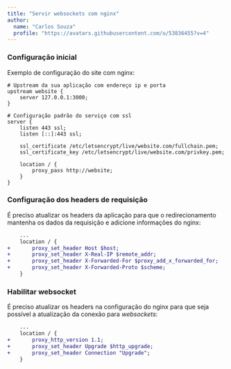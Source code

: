 ```yaml
---
title: "Servir websockets com nginx"
author:
  name: "Carlos Souza"
  profile: "https://avatars.githubusercontent.com/u/53836455?v=4"
---
```


### Configuração inicial

Exemplo de configuração do site com nginx:

```nginx
# Upstream da sua aplicação com endereço ip e porta
upstream website {
	server 127.0.0.1:3000;
}

# Configuração padrão do serviço com ssl
server {
	listen 443 ssl;
	listen [::]:443 ssl;

	ssl_certificate /etc/letsencrypt/live/website.com/fullchain.pem;
	ssl_certificate_key /etc/letsencrypt/live/website.com/privkey.pem;

	location / {
		proxy_pass http://website;
	}
}
```

### Configuração dos headers de requisição

É preciso atualizar os headers da aplicação para que o redirecionamento mantenha os dados da requisição e adicione informações do nginx:

```diff
	...
	location / {
+		proxy_set_header Host $host;
+		proxy_set_header X-Real-IP $remote_addr;
+		proxy_set_header X-Forwarded-For $proxy_add_x_forwarded_for;
+		proxy_set_header X-Forwarded-Proto $scheme;
	}
```

### Habilitar websocket

É preciso atualizar os headers na configuração do nginx para que seja possível a atualização da conexão para _websockets_:

```diff
	...
	location / {
+		proxy_http_version 1.1;
+		proxy_set_header Upgrade $http_upgrade;
+		proxy_set_header Connection "Upgrade";
	}
```